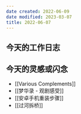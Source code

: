 ```yaml
---
date created: 2022-06-09
date modified: 2023-03-07
title: 2022-06-07
---
```


## 今天的工作日志

## 今天的灵感或闪念

- [[Various Complements]]
- [[梦华录 - 观剧感受]]
- [[安卓手机重装步骤]]
- [[过河拆桥]]
